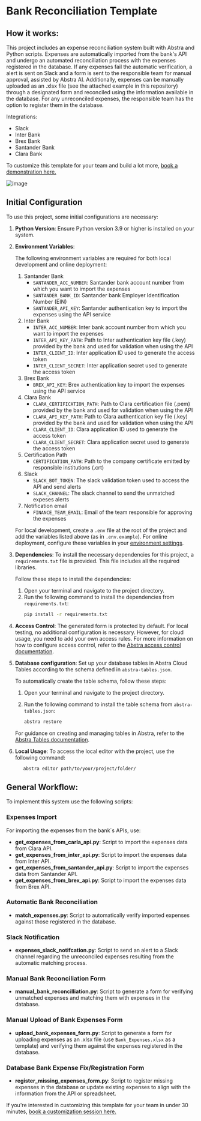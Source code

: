 # Bank Reconciliation Template
## How it works:

This project includes an expense reconciliation system built with Abstra and Python scripts. Expenses are automatically imported from the bank's API and undergo an automated reconciliation process with the expenses registered in the database. If any expenses fail the automatic verification, a alert is sent on Slack and a form is sent to the responsible team for manual approval, assisted by Abstra AI. Additionally, expenses can be manually uploaded as an .xlsx file (see the attached example in this repository) through a designated form and reconciled using the information available in the database. For any unreconciled expenses, the responsible team has the option to register them in the database. 

Integrations:
  - Slack
  - Inter Bank
  - Brex Bank
  - Santander Bank
  - Clara Bank

To customize this template for your team and build a lot more, [book a demonstration here.](https://meet.abstra.app/demo?url=template-bank-reconciliation)

![image](https://github.com/user-attachments/assets/7765478e-5e38-4ad4-b169-4b7ba0195b1a)

## Initial Configuration
To use this project, some initial configurations are necessary:

1. **Python Version**: Ensure Python version 3.9 or higher is installed on your system.
2. **Environment Variables**:

   The following environment variables are required for both local development and online deployment:
    1. Santander Bank
       - `SANTANDER_ACC_NUMBER`: Santander bank account number from which you want to import the expenses
       - `SANTANDER_BANK_ID`: Santander bank Employer Identification Number (EIN)
       - `SANTANDER_API_KEY`: Santander authentication key to import the expenses using the API service
    2. Inter Bank
       - `INTER_ACC_NUMBER`: Inter bank account number from which you want to import the expenses
       - `INTER_API_KEY_PATH`: Path to Inter authentication key file (.key) provided by the bank and used for validation when using the API
       - `INTER_CLIENT_ID`: Inter application ID used to generate the access token
       - `INTER_CLIENT_SECRET`: Inter application secret used to generate the access token
    3. Brex Bank
       - `BREX_API_KEY`: Brex authentication key to import the expenses using the API service
    4. Clara Bank
       - `CLARA_CERTIFICATION_PATH`: Path to Clara certification file (.pem) provided by the bank and used for validation when using the API
       - `CLARA_API_KEY_PATH`: Path to Clara authentication key file (.key) provided by the bank and used for validation when using the API
       - `CLARA_CLIENT_ID`: Clara application ID used to generate the access token
       - `CLARA_CLIENT_SECRET`: Clara application secret used to generate the access token
    6. Certification Path
       - `CERTIFICATION_PATH`: Path to the company certificate emitted by responsible institutions (.crt)
    7. Slack 
       - `SLACK_BOT_TOKEN`: The slack validation token used to access the API and send alerts
       - `SLACK_CHANNEL`: The slack channel to send the unmatched expeses alerts
    8. Notification email 
       - `FINANCE_TEAM_EMAIL`: Email of the team responsible for approving the expenses

   For local development, create a `.env` file at the root of the project and add the variables listed above (as in `.env.example`). For online deployment, configure these variables in your [environment settings](https://docs.abstra.io/cloud/envvars).

3. **Dependencies**: To install the necessary dependencies for this project, a `requirements.txt` file is provided. This file includes all the required libraries.

   Follow these steps to install the dependencies:
   
   1. Open your terminal and navigate to the project directory.
   2. Run the following command to install the dependencies from `requirements.txt`:
        ```sh
        pip install -r requirements.txt
        ```
4. **Access Control**: The generated form is protected by default. For local testing, no additional configuration is necessary. However, for cloud usage, you need to add your own access rules. For more information on how to configure access control, refer to the [Abstra access control documentation](https://docs.abstra.io/concepts/access-control).

5. **Database configuration**: Set up your database tables in Abstra Cloud Tables according to the schema defined in `abstra-tables.json`.
   
    To automatically create the table schema, follow these steps:
  
    1. Open your terminal and navigate to the project directory.
  
    3. Run the following command to install the table schema from `abstra-tables.json`:
       ```sh
       abstra restore
       ```
       
    For guidance on creating and managing tables in Abstra, refer to the [Abstra Tables documentation](https://docs.abstra.io/cloud/tables).
  
6. **Local Usage**: To access the local editor with the project, use the following command:

   ```sh
      abstra editor path/to/your/project/folder/
   ```

## General Workflow:
To implement this system use the following scripts:

### Expenses Import
For importing the expenses from the bank`s APIs, use:
  - **get_expenses_from_carla_api.py**: Script to import the expenses data from Clara API.
  - **get_expenses_from_inter_api.py**: Script to import the expenses data from Inter API.
  - **get_expenses_from_santander_api.py**: Script to import the expenses data from Santander API.
  - **get_expenses_from_brex_api.py**: Script to import the expenses data from Brex API.

### Automatic Bank Reconciliation
  - **match_expenses.py**: Script to automatically verify imported expenses against those registered in the database.

### Slack Notification
  - **expenses_slack_notifcation.py**: Script to send an alert to a Slack channel regarding the unreconciled expenses resulting from the automatic matching process.

### Manual Bank Reconciliation Form
  - **manual_bank_reconcilliation.py**: Script to generate a form for verifying unmatched expenses and matching them with expenses in the database.

### Manual Upload of Bank Expenses Form
  - **upload_bank_expenses_form.py**: Script to generate a form for uploading expenses as an .xlsx file (use `Bank_Expenses.xlsx` as a template) and verifying them against the expenses registered in the database.

### Database Bank Expense Fix/Registration Form
  - **register_missing_expenses_form.py**: Script to register missing expenses in the database or update existing expenses to align with the information from the API or spreadsheet.


If you're interested in customizing this template for your team in under 30 minutes, [book a customization session here.](https://meet.abstra.app/demo?url=template-bank-reconciliation)

